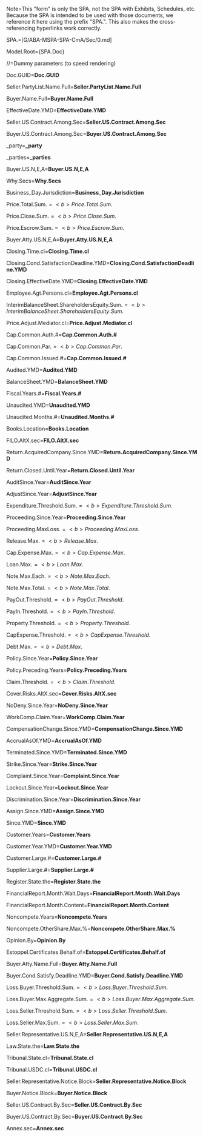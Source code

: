Note=This "form" is only the SPA, not the SPA with Exhibits, Schedules, etc.  Because the SPA is intended to be used with those documents, we reference it here using the prefix "SPA.".  This also makes the cross-referencing hyperlinks work correctly. 

SPA.=[G/ABA-MSPA-SPA-CmA/Sec/0.md]

Model.Root={SPA.Doc}

//=Dummy parameters (to speed rendering)

Doc.GUID=<b>Doc.GUID</b>

Seller.PartyList.Name.Full=<b>Seller.PartyList.Name.Full</b>

Buyer.Name.Full=<b>Buyer.Name.Full</b>

EffectiveDate.YMD=<b>EffectiveDate.YMD</b>

Seller.US.Contract.Among.Sec=<b>Seller.US.Contract.Among.Sec</b>

Buyer.US.Contract.Among.Sec=<b>Buyer.US.Contract.Among.Sec</b>

_party=<b>_party</b>

_parties=<b>_parties</b>

Buyer.US.N,E,A=<b>Buyer.US.N,E,A</b>

Why.Secs=<b>Why.Secs</b>

Business_Day.Jurisdiction=<b>Business_Day.Jurisdiction</b>

Price.Total.Sum.$=<b>Price.Total.Sum.$</b>

Price.Close.Sum.$=<b>Price.Close.Sum.$</b>

Price.Escrow.Sum.$=<b>Price.Escrow.Sum.$</b>

Buyer.Atty.US.N,E,A=<b>Buyer.Atty.US.N,E,A</b>

Closing.Time.cl=<b>Closing.Time.cl</b>

Closing.Cond.SatisfactionDeadline.YMD=<b>Closing.Cond.SatisfactionDeadline.YMD</b>

Closing.EffectiveDate.YMD=<b>Closing.EffectiveDate.YMD</b>

Employee.Agt.Persons.cl=<b>Employee.Agt.Persons.cl</b>

InterimBalanceSheet.ShareholdersEquity.Sum.$=<b>InterimBalanceSheet.ShareholdersEquity.Sum.$</b>

Price.Adjust.Mediator.cl=<b>Price.Adjust.Mediator.cl</b>

Cap.Common.Auth.#=<b>Cap.Common.Auth.#</b>

Cap.Common.Par.$=<b>Cap.Common.Par.$</b>

Cap.Common.Issued.#=<b>Cap.Common.Issued.#</b>

Audited.YMD=<b>Audited.YMD</b>

BalanceSheet.YMD=<b>BalanceSheet.YMD</b>

Fiscal.Years.#=<b>Fiscal.Years.#</b>

Unaudited.YMD=<b>Unaudited.YMD</b>

Unaudited.Months.#=<b>Unaudited.Months.#</b>

Books.Location=<b>Books.Location</b>

FILO.AltX.sec=<b>FILO.AltX.sec</b>

Return.AcquiredCompany.Since.YMD=<b>Return.AcquiredCompany.Since.YMD</b>

Return.Closed.Until.Year=<b>Return.Closed.Until.Year</b>

AuditSince.Year=<b>AuditSince.Year</b>

AdjustSince.Year=<b>AdjustSince.Year</b>

Expenditure.Threshold.Sum.$=<b>Expenditure.Threshold.Sum.$</b>

Proceeding.Since.Year=<b>Proceeding.Since.Year</b>

Proceeding.MaxLoss.$=<b>Proceeding.MaxLoss.$</b>

Release.Max.$=<b>Release.Max.$</b>

Cap.Expense.Max.$=<b>Cap.Expense.Max.$</b>

Loan.Max.$=<b>Loan.Max.$</b>

Note.Max.Each.$=<b>Note.Max.Each.$</b>

Note.Max.Total.$=<b>Note.Max.Total.$</b>

PayOut.Threshold.$=<b>PayOut.Threshold.$</b>

PayIn.Threshold.$=<b>PayIn.Threshold.$</b>

Property.Threshold.$=<b>Property.Threshold.$</b>

CapExpense.Threshold.$=<b>CapExpense.Threshold.$</b>

Debt.Max.$=<b>Debt.Max.$</b>

Policy.Since.Year=<b>Policy.Since.Year</b>

Policy.Preceding.Years=<b>Policy.Preceding.Years</b>

Claim.Threshold.$=<b>Claim.Threshold.$</b>

Cover.Risks.AltX.sec=<b>Cover.Risks.AltX.sec</b>

NoDeny.Since.Year=<b>NoDeny.Since.Year</b>

WorkComp.Claim.Year=<b>WorkComp.Claim.Year</b>

CompensationChange.Since.YMD=<b>CompensationChange.Since.YMD</b>

AccrualAsOf.YMD=<b>AccrualAsOf.YMD</b>

Terminated.Since.YMD=<b>Terminated.Since.YMD</b>

Strike.Since.Year=<b>Strike.Since.Year</b>

Complaint.Since.Year=<b>Complaint.Since.Year</b>

Lockout.Since.Year=<b>Lockout.Since.Year</b>

Discrimination.Since.Year=<b>Discrimination.Since.Year</b>

Assign.Since.YMD=<b>Assign.Since.YMD</b>

Since.YMD=<b>Since.YMD</b>

Customer.Years=<b>Customer.Years</b>

Customer.Year.YMD=<b>Customer.Year.YMD</b>

Customer.Large.#=<b>Customer.Large.#</b>

Supplier.Large.#=<b>Supplier.Large.#</b>

Register.State.the=<b>Register.State.the</b>

FinancialReport.Month.Wait.Days=<b>FinancialReport.Month.Wait.Days</b>

FinancialReport.Month.Content=<b>FinancialReport.Month.Content</b>

Noncompete.Years=<b>Noncompete.Years</b>

Noncompete.OtherShare.Max.%=<b>Noncompete.OtherShare.Max.%</b>

Opinion.By=<b>Opinion.By</b>

Estoppel.Certificates.Behalf.of=<b>Estoppel.Certificates.Behalf.of</b>

Buyer.Atty.Name.Full=<b>Buyer.Atty.Name.Full</b>

Buyer.Cond.Satisfy.Deadline.YMD=<b>Buyer.Cond.Satisfy.Deadline.YMD</b>

Loss.Buyer.Threshold.Sum.$=<b>Loss.Buyer.Threshold.Sum.$</b>

Loss.Buyer.Max.Aggregate.Sum.$=<b>Loss.Buyer.Max.Aggregate.Sum.$</b>

Loss.Seller.Threshold.Sum.$=<b>Loss.Seller.Threshold.Sum.$</b>

Loss.Seller.Max.Sum.$=<b>Loss.Seller.Max.Sum.$</b>

Seller.Representative.US.N,E,A=<b>Seller.Representative.US.N,E,A</b>

Law.State.the=<b>Law.State.the</b>

Tribunal.State.cl=<b>Tribunal.State.cl</b>

Tribunal.USDC.cl=<b>Tribunal.USDC.cl</b>

Seller.Representative.Notice.Block=<b>Seller.Representative.Notice.Block</b>

Buyer.Notice.Block=<b>Buyer.Notice.Block</b>

Seller.US.Contract.By.Sec=<b>Seller.US.Contract.By.Sec</b>

Buyer.US.Contract.By.Sec=<b>Buyer.US.Contract.By.Sec</b>

Annex.sec=<b>Annex.sec</b>